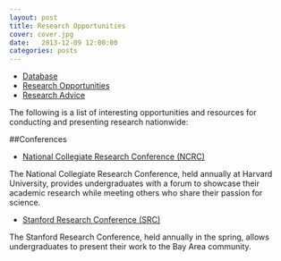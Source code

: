 ```yaml
---
layout: post
title: Research Opportunities
cover: cover.jpg
date:   2013-12-09 12:00:00
categories: posts
---
```


- [Database](/database/)
- [Research Opportunities](/research_opportunities/)
- [Research Advice](/research_advice/)

The following is a list of interesting opportunities and resources for conducting and presenting research nationwide:

##Conferences

 - [National Collegiate Research Conference (NCRC)](/NCRC)
    
The National Collegiate Research Conference, held annually at Harvard University, provides undergraduates with a forum to showcase their academic research while meeting others who share their passion for science.

 - [Stanford Research Conference (SRC)](http://sura.stanford.edu)
    
The Stanford Research Conference, held annually in the spring, allows undergraduates to present their work to the Bay Area community. 

